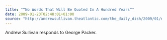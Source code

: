 ```yaml
---
title: "“No Words That Will Be Quoted In A Hundred Years”"
date: 2009-01-23T02:48:01+01:00
source: "http://andrewsullivan.theatlantic.com/the_daily_dish/2009/01/no-words-that-w.html"
---
```


Andrew Sullivan responds to George Packer.
